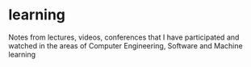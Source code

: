 # learning
Notes from lectures, videos, conferences that I have participated and watched in the areas of Computer Engineering, Software and Machine learning 
